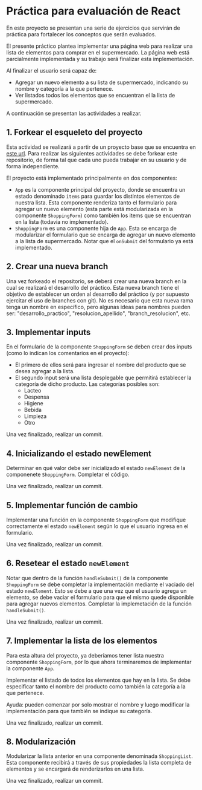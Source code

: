# Práctica para evaluación de React

<!-- Realizado por: Virgolini Federico (2024) -->

En este proyecto se presentan una serie de ejercicios que servirán de práctica para fortalecer los conceptos que serán evaluados.

El presente práctico plantea implementar una página web para realizar una lista de elementos para comprar en el supermercado.
La página web está parcialmente implementada y su trabajo será finalizar esta implementación.

Al finalizar el usuario será capaz de:
- Agregar un nuevo elemento a su lista de supermercado, indicando su nombre y categoría a la que pertenece.
- Ver listados todos los elementos que se encuentran el la lista de supermercado.

A continuación se presentan las actividades a realizar.

## 1. Forkear el esqueleto del proyecto

Esta actividad se realizará a partir de un proyecto base que se encuentra en [este url](https://github.com/fedevirgolini-itr/practica_evaluacion).
Para realizar las siguientes actividades se debe forkear este repositorio, de forma tal que cada uno pueda trabajar en su usuario y de forma independiente.

El proyecto está implementado principalmente en dos componentes:
- `App` es la componente principal del proyecto, donde se encuentra un estado denominado `items` para guardar los distintos elementos de nuestra lista. Esta componente renderiza tanto el formulario para agregar un nuevo elemento (esta parte está modularizada en la componente `ShoppingForm`) como también los items que se encuentran en la lista (todavía no implementado).
- `ShoppingForm` es una componente hija de `App`. Esta se encarga de modularizar el formulario que se encarga de agregar un nuevo elemento a la lista de supermercado. Notar que el `onSubmit` del formulario ya está implementado.

## 2. Crear una nueva branch

Una vez forkeado el repositorio, se deberá crear una nueva branch en la cual se realizará el desarrollo del práctico.
Esta nueva branch tiene el objetivo de establecer un orden al desarrollo del práctico (y por supuesto ejercitar el uso de branches con git).
No es necesario que esta nueva rama tenga un nombre en específico, pero algunas ideas para nombres pueden ser: "desarrollo_practico", "resolucion_apellido", "branch_resolucion", etc.

## 3. Implementar inputs

En el formulario de la componente `ShoppingForm` se deben crear dos inputs (como lo indican los comentarios en el proyecto):
- El primero de ellos será para ingresar el nombre del producto que se desea agregar a la lista.
- El segundo input será una lista desplegable que permitirá establecer la categoría de dicho producto. Las categorías posibles son:
    - Lacteo
    - Despensa
    - Higiene
    - Bebida
    - Limpieza  
    - Otro

Una vez finalizado, realizar un commit.

## 4. Inicializando el estado newElement

Determinar en qué valor debe ser inicializado el estado `newElement` de la componenete `ShoppingForm`.
Completar el código.

Una vez finalizado, realizar un commit.

## 5. Implementar función de cambio

Implementar una función en la componente `ShoppingForm` que modifique correctamente el estado `newElement` según lo que el usuario ingresa en el formulario.

Una vez finalizado, realizar un commit.

## 6. Resetear el estado `newElement`

Notar que dentro de la función `handleSubmit()` de la componente `ShoppingForm` se debe completar la implementación mediante el vaciado del estado `newElement`.
Esto se debe a que una vez que el usuario agrega un elemento, se debe vaciar el formulario para que el mismo quede disponible para agregar nuevos elementos.
Completar la implemetación de la función `handleSubmit()`.

Una vez finalizado, realizar un commit.

## 7. Implementar la lista de los elementos

Para esta altura del proyecto, ya deberíamos tener lista nuestra componente `ShoppingForm`, por lo que ahora terminaremos de implementar la componente `App`.

Implementar el listado de todos los elementos que hay en la lista.
Se debe especificar tanto el nombre del producto como también la categoría a la que pertenece.

Ayuda: pueden comenzar por solo mostrar el nombre y luego modificar la implementación para que también se indique su categoría.

Una vez finalizado, realizar un commit.

## 8. Modularización

Modularizar la lista anterior en una componente denominada `ShoppingList`.
Esta componente recibirá a través de sus propiedades la lista completa de elementos y se encargará de renderizarlos en una lista.

Una vez finalizado, realizar un commit.

<!-- Ejercicio 9: filtrar los elementos por categoría -->